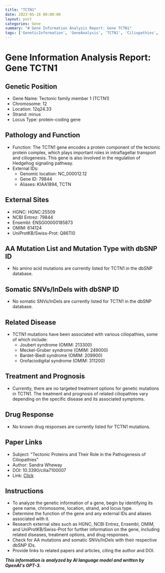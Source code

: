 ```yaml
---
title: "TCTN1"
date: 2023-05-16 00:00:00
layout: post
categories: Gene
summary: "# Gene Information Analysis Report: Gene TCTN1"
tags: ['GeneticInformation', 'GeneAnalysis', 'TCTN1', 'Ciliopathies', 'HedgehogSignaling', 'RelatedDiseases', 'TreatmentOptions', 'ResearchPapers']
---
```


# Gene Information Analysis Report: Gene TCTN1

## Genetic Position
- Gene Name: Tectonic family member 1 (TCTN1)
- Chromosome: 12
- Location: 12q24.33
- Strand: minus
- Locus Type: protein-coding gene

## Pathology and Function
- Function: The TCTN1 gene encodes a protein component of the tectonic protein complex, which plays important roles in intraflagellar transport and ciliogenesis. This gene is also involved in the regulation of Hedgehog signaling pathway.
- External IDs:
    - Genomic location: NC_000012.12
    - Gene ID: 79844
    - Aliases: KIAA1894, TCTN

## External Sites
- HGNC: HGNC:25509
- NCBI Entrez: 79844
- Ensembl: ENSG00000185873
- OMIM: 614124
- UniProtKB/Swiss-Prot: Q86TI0

## AA Mutation List and Mutation Type with dbSNP ID
- No amino acid mutations are currently listed for TCTN1 in the dbSNP database.

## Somatic SNVs/InDels with dbSNP ID
- No somatic SNVs/InDels are currently listed for TCTN1 in the dbSNP database.

## Related Disease
- TCTN1 mutations have been associated with various ciliopathies, some of which include:
    - Joubert syndrome (OMIM: 213300)
    - Meckel-Gruber syndrome (OMIM: 249000)
    - Bardet-Biedl syndrome (OMIM: 209900)
    - Orofaciodigital syndrome (OMIM: 311200)

## Treatment and Prognosis
- Currently, there are no targeted treatment options for genetic mutations in TCTN1. The treatment and prognosis of related ciliopathies vary depending on the specific disease and its associated symptoms.

## Drug Response
- No known drug responses are currently listed for TCTN1 mutations.

## Paper Links
- Subject: "Tectonic Proteins and Their Role in the Pathogenesis of Ciliopathies"
- Author: Sandra Wheway
- DOI: 10.3390/cilia7100007
- Link: [Click](https://www.ncbi.nlm.nih.gov/pmc/articles/PMC7005542/)

## Instructions
- To analyze the genetic information of a gene, begin by identifying its gene name, chromosome, location, strand, and locus type.
- Determine the function of the gene and any external IDs and aliases associated with it.
- Research external sites such as HGNC, NCBI Entrez, Ensembl, OMIM, and UniProtKB/Swiss-Prot for further information on the gene, including related diseases, treatment options, and drug responses.
- Check for AA mutations and somatic SNVs/InDels with their respective dbSNP IDs.
- Provide links to related papers and articles, citing the author and DOI.

**_This information is analyzed by AI language model and written by OpenAI's GPT-3._**